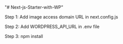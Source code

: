 "# Next-js-Starter-with-WP" 

Step 1: Add image access domain URL in next.config.js

Step 2: Add WORDPRESS_API_URL in .env file

Step 3: npm install
